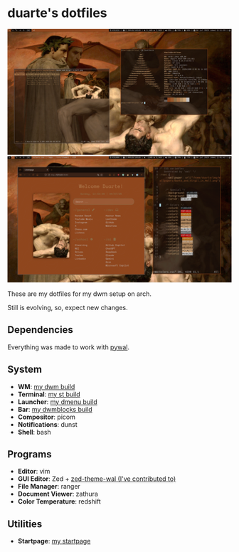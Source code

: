 # duarte's dotfiles

![Desktop Screenshot 1](img/Screenshots/screenshot_1.png)
![Desktop Screenshot 2](img/Screenshots/screenshot_3.png)

These are my dotfiles for my dwm setup on arch.

Still is evolving, so, expect new changes.

## Dependencies

Everything was made to work with [pywal](https://github.com/eylles/pywal16).

## System

- **WM**: [my dwm build](https://github.com/duartebranco/dwm)
- **Terminal**: [my st build](https://github.com/duartebranco/st)
- **Launcher**: [my dmenu build](https://github.com/duartebranco/dmenu)
- **Bar**: [my dwmblocks build](https://github.com/duartebranco/dwmblocks)
- **Compositor**: picom
- **Notifications**: dunst
- **Shell**: bash

## Programs

- **Editor**: vim
- **GUI Editor**: Zed + [zed-theme-wal (I've contributed to)](https://github.com/Fuwn/zed-theme-wal)
- **File Manager**: ranger
- **Document Viewer**: zathura
- **Color Temperature**: redshift

## Utilities

- **Startpage**: [my startpage](https://github.com/duartebranco/startpage)
